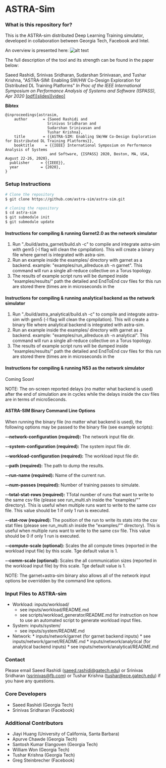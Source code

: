 # ASTRA-Sim #

### What is this repository for? ###
This is the ASTRA-sim distributed Deep Learning Training simulator, developed in collaboration between Georgia Tech, Facebook and Intel.

An overview is presented here:
![alt text](https://github.com/astra-sim/astra-sim/blob/master/docs/images/astrasim_overview_codesign.png)

The full description of the tool and its strength can be found in the paper below:

Saeed Rashidi, Srinivas Sridharan, Sudarshan Srinivasan, and Tushar Krishna,
"ASTRA-SIM: Enabling SW/HW Co-Design Exploration for Distributed DL Training Platforms"
*In Proc of the IEEE International Symposium on Performance Analysis of Systems and Software (ISPASS), Apr 2020*
[[pdf]](https://sites.gatech.edu/ece-synergy/files/2020/08/astrasim_ispass2020.pdf)[[slides]](https://cpb-us-w2.wpmucdn.com/sites.gatech.edu/dist/c/332/files/2020/08/ISPASS2020-ASTRA-SIM_talk.pdf)[[video]](https://www.youtube.com/watch?v=S-HE9yBv8_I&list=PLHJB2bhmgB7crXM7wBKIDi7OEa0UTZtrR&index=10)

**Bibtex**

    @inproceedings{astrasim,
        author       = {Saeed Rashidi and
                       Srinivas Sridharan and
                       Sudarshan Srinivasan and
                       Tushar Krishna},
        title        = {{ASTRA-SIM: Enabling SW/HW Co-Design Exploration for Distributed DL Training Platforms}},
        booktitle     = {{IEEE} International Symposium on Performance Analysis of Systems
                        and Software, {ISPASS} 2020, Boston, MA, USA, August 22-26, 2020},
      publisher     = {{IEEE}},
      year          = {2020},
    }


### Setup Instructions ###

```bash
# Clone the repository
$ git clone https://github.com/astra-sim/astra-sim.git

# cloning the repository
$ cd astra-sim
$ git submodule init
$ git submodule update
```

#### Instructions for compiling & running Garnet2.0 as the network simulator
1. Run "./build/astra_garnet/build.sh -c" to compile and integrate astra-sim with gem5 (-l flag will clean the cpmpilation). This will create a binary file where garnet is integrated with astra-sim.
2. Run an example inside the examples/ directory with garnet as a backend. example: "examples/run_allreduce.sh -n garnet". This command will run a single all-reduce collective on a Torus topology. 
3. The results of example script runs will be dumped inside "examples/results/" path the detailed and EndToEnd csv files for this run are stored there (times are in microseconds in the 



#### Instructions for compiling & running analytical backend as the network simulator
1. Run "./build/astra_analytical/build.sh -c" to compile and integrate astra-sim with gem5 (-l flag will clean the cpmpilation). This will create a binary file where analytical backend is integrated with astra-sim.
2. Run an example inside the examples/ directory with garnet as a backend. example: "examples/run_allreduce.sh -n analytical". This command will run a single all-reduce collective on a Torus topology. 
3. The results of example script runs will be dumped inside "examples/results/" path the detailed and EndToEnd csv files for this run are stored there (times are in microseconds in the 

#### Instructions for compiling & running NS3 as the network simulator
Coming Soon!

NOTE: The on-screen reported delays (no matter what backend is used) after the end of simulation are in cycles while the delays inside the csv files are in terms of microSeconds.

#### ASTRA-SIM Binary Command Line Options
When running the binary file (no matter what backend is used), the following options may be passed to the binary file (see example scripts):

**--network-configuration (required):** The network input file dir.

**--system-configuration  (required):** The system input file dir.

**--workload-configuration (required):** The workload input file dir.

**--path (required):** The path to dump the results.

**--run-name  (required):** Name of the current run.

**--num-passes  (required):** Number of training passes to simulate.

**--total-stat-rows (required):** TTotal number of runs that want to write to the same csv file (please see run_multi.sh inside the "examples/"" directory). This is useful when multiple runs want to write to the same csv file. This value should be 1 if only 1 run is executed. 

**--stat-row  (required):** The position of the run to write its stats into the csv stat files (please see run_multi.sh inside the "examples/"" directory). This is useful when multiple runs want to write to the same csv file. This value should be 0 if only 1 run is executed.

**--compute-scale (optional):** Scales the all compute times (reported in the workload input file) by this scale. Tge default value is 1.

**--comm-scale  (optional):** Scales the all communication sizes (reported in the workload input file) by this scale. Tge default value is 1.

NOTE: The garnet+astra-sim binary also allows all of the network input options be overridden by the command line options. 

### Input Files to ASTRA-sim ###

* Workload: inputs/workload/
   * see inputs/workload/README.md
   * see scripts/workload_generator/README.md for instruction on how to use an automated script to generate workload input files.
* System: inputs/system/
   * see inputs/system/README.md
* Network: 
        * inputs/network/garnet (for garnet backend inputs)
          * see inputs/network/garnet/README.md
        * inputs/network/analytical (for analytical backend inputs)
          * see inputs/network/analytical/README.md
    

### Contact ###
Please email Saeed Rashidi (saeed.rashidi@gatech.edu) or Srinivas Sridharan (ssrinivas@fb.com) or Tushar Krishna (tushar@ece.gatech.edu) if you have any questions.

### Core Developers ###
* Saeed Rashidi (Georgia Tech)
* Srinivas Sridharan (Facebook)

### Additional Contributors ###
* Jiayi Huang (University of California, Santa Barbara)
* Apurve Chawde (Georgia Tech)
* Santosh Kumar Elangoven (Georgia Tech)
* William Won (Georgia Tech)
* Tushar Krishna (Georgia Tech)
* Greg Steinbrecher (Facebook)
